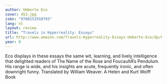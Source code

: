 ```yaml
---
author: Umberto Eco
cover: 453.jpg
isbn: "9780151910793"
lang: nl
layout: review
title: "Travels in Hyperreality: Essays"
url: http://www.amazon.com/Travels-Hyperreality-Essays-Umberto-Eco/dp/0151910790?SubscriptionId=0VMG0VFGBMRWVRA58R02&tag=ldvd-20&linkCode=xm2&camp=2025&creative=165953&creativeASIN=0151910790
year: 0
---
```


Eco displays in these essays the same wit, learning, and lively intelligence that delighted readers of The Name of the Rose and FoucaultÂ’s Pendulum. His range is wide, and his insights are acute, frequently ironic, and often downright funny. Translated by William Weaver. A Helen and Kurt Wolff Book
